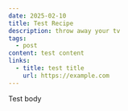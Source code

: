 ```yaml
---
date: 2025-02-10
title: Test Recipe
description: throw away your tv
tags:
  - post
content: test content
links:
  - title: test title
    url: https://example.com
---
```

Test body
